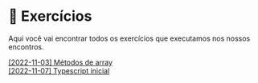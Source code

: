 # 💪 Exercícios

Aqui você vai encontrar todos os exercícios que executamos nos nossos encontros.

[[2022-11-03] Métodos de array](./2022-11-03-metodos-de-array)  
[[2022-11-07] Typescript inicial](./2022-11-11-typescript)
